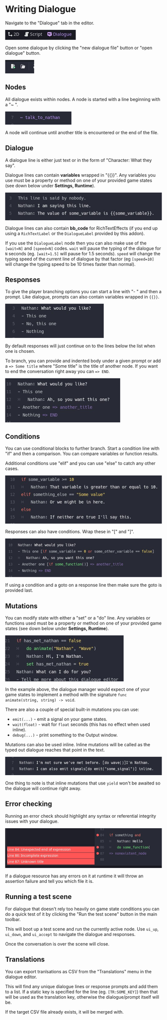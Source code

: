 # Writing Dialogue

Navigate to the "Dialogue" tab in the editor.

![Dialogue tab](dialogue-tab.jpg)

Open some dialogue by clicking the "new dialogue file" button or "open dialogue" button.

![New and Open buttons](new-open-buttons.jpg)


## Nodes

All dialogue exists within nodes. A node is started with a line beginning with a "~ ".

![Node titles begin with a "~ "](node-title.jpg)

A node will continue until another title is encountered or the end of the file.


## Dialogue

A dialogue line is either just text or in the form of "Character: What they say". 

Dialogue lines can contain **variables** wrapped in "{{}}". Any variables you use must be a property or method on one of your provided game states (see down below under **Settings, Runtime**).

![Dialogue lines](dialogue-lines.jpg)

Dialogue lines can also contain **bb_code** for RichTextEffects (if you end up using a `RichTextLabel` or the `DialogueLabel` provided by this addon).

If you use the `DialogueLabel` node then you can also make use of the `[wait=N]` and `[speed=N]` codes. `wait` will pause the typing of the dialogue for `N` seconds (eg. `[wait=1.5]` will pause for 1.5 seconds). `speed` will change the typing speed of the current line of dialogue by that factor (eg `[speed=10]` will change the typing speed to be 10 times faster than normal).

## Responses

To give the player branching options you can start a line with "- " and then a prompt. Like dialogue, prompts can also contain variables wrapped in `{{}}`.

![Empty prompts](empty-prompts.jpg)

By default responses will just continue on to the lines below the list when one is chosen.

To branch, you can provide and indented body under a given prompt or add a `=> Some title` where "Some title" is the title of another node. If you want to end the conversation right away you can `=> END`.

![Prompts](prompts.jpg)


## Conditions

You can use conditional blocks to further branch. Start a condition line with "if" and then a comparison. You can compare variables or function results.

Additional conditions use "elif" and you can use "else" to catch any other cases.

![Conditional lines](conditions.jpg)

Responses can also have conditions. Wrap these in "[" and "]".

![Conditional responses](conditional-responses.jpg)

If using a condition and a goto on a response line then make sure the goto is provided last.

## Mutations

You can modify state with either a "set" or a "do" line. Any variables or functions used must be a property or method on one of your provided game states (see down below under **Settings, Runtime**).

![Mutations](mutations.jpg)

In the example above, the dialogue manager would expect one of your game states to implement a method with the signature `func animate(string, string) -> void`.

There are also a couple of special built-in mutations you can use:

- `emit(...)` - emit a signal on your game states.
- `wait(float)` - wait for `float` seconds (this has no effect when used inline).
- `debug(...)` - print something to the Output window.

Mutations can also be used inline. Inline mutations will be called as the typed out dialogue reaches that point in the text.

![Inline mutations](inline-mutations.jpg)

One thing to note is that inline mutations that use `yield` won't be awaited so the dialogue will continue right away.


## Error checking

Running an error check should highlight any syntax or referential integrity issues with your dialogue.

![Errors](errors.jpg)

If a dialogue resource has any errors on it at runtime it will throw an assertion failure and tell you which file it is.


## Running a test scene

For dialogue that doesn't rely too heavily on game state conditions you can do a quick test of it by clicking the "Run the test scene" button in the main toolbar.

This will boot up a test scene and run the currently active node. Use `ui_up`, `ui_down`, and `ui_accept` to navigate the dialogue and responses.

Once the conversation is over the scene will close.


## Translations

You can export tranlsations as CSV from the "Translations" menu in the dialogue editor. 

This will find any unique dialogue lines or response prompts and add them to a list. If a static key is specified for the line (eg. `[TR:SOME_KEY]`) then that will be used as the translation key, otherwise the dialogue/prompt itself will be.

If the target CSV file already exists, it will be merged with.